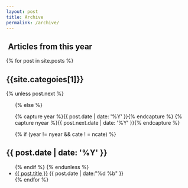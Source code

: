 ```yaml
---
layout: post
title: Archive
permalink: /archive/
---
```


<section id="archive">
<h2><i class="fa fa-file-archive-o"></i>&nbsp;Articles from this year</h2>

{% for post in site.posts %}
  <h2>{{site.categoies[1]}}</h2>
  {% unless post.next %}
  <ul class="this">
  {% else %}

  {% capture year %}{{ post.date | date: '%Y' }}{% endcapture %}
  {% capture nyear %}{{ post.next.date | date: '%Y' }}{% endcapture %}


  {% if (year != nyear && cate ! = ncate) %}

  </ul>
  <h2>{{ post.date | date: '%Y' }}</h2>
  <ul class="past">
  {% endif %}
  {% endunless %}
 <li class="arch-list"><a href="{{site.baseurl}}{{ post.url }}">{{ post.title }}</a>&nbsp;<time>{{ post.date | date:"%d %b" }}</time></li>
{% endfor %}
  </ul>
</section>
